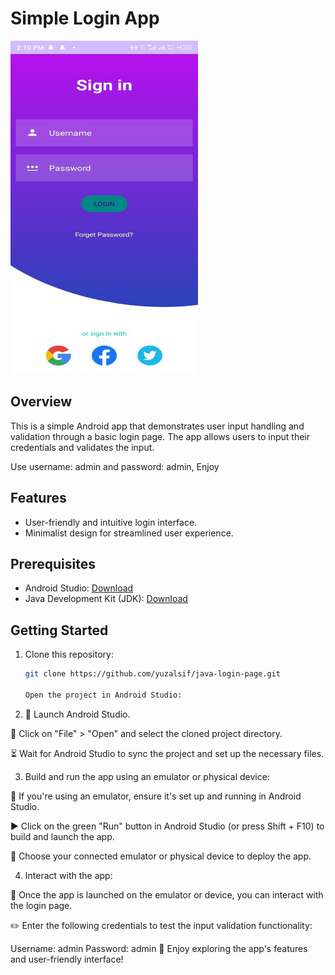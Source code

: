 # Simple Login App

<img src="login-page.jpg" alt="App Demo" width="300" height="533">

## Overview

This is a simple Android app that demonstrates user input handling and validation through a basic login page. The app allows users to input their credentials and validates the input.

Use username: admin and password: admin, Enjoy

## Features

- User-friendly and intuitive login interface.
- Minimalist design for streamlined user experience.

## Prerequisites

- Android Studio: [Download](https://developer.android.com/studio)
- Java Development Kit (JDK): [Download](https://www.oracle.com/java/technologies/javase-jdk16-downloads.html)

## Getting Started

1. Clone this repository:

   ```bash
   git clone https://github.com/yuzalsif/java-login-page.git

   Open the project in Android Studio:

2. 🚀 Launch Android Studio.

🔧 Click on "File" > "Open" and select the cloned project directory.

⏳ Wait for Android Studio to sync the project and set up the necessary files.

3. Build and run the app using an emulator or physical device:

📱 If you're using an emulator, ensure it's set up and running in Android Studio.

▶️ Click on the green "Run" button in Android Studio (or press Shift + F10) to build and launch the app.

🚀 Choose your connected emulator or physical device to deploy the app.

4. Interact with the app:

📝 Once the app is launched on the emulator or device, you can interact with the login page.

✏️ Enter the following credentials to test the input validation functionality:

Username: admin
Password: admin
🎉 Enjoy exploring the app's features and user-friendly interface!
